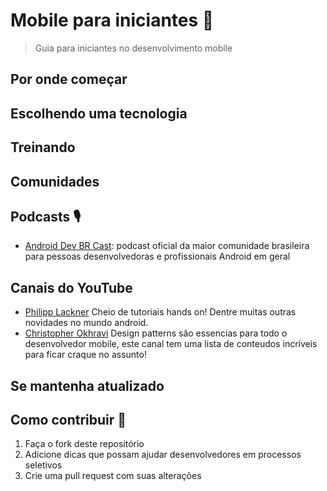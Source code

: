 # Mobile para iniciantes 📱
> Guia para iniciantes no desenvolvimento mobile

## Por onde começar
## Escolhendo uma tecnologia
## Treinando
## Comunidades
## Podcasts 🎙️
  - [Android Dev BR Cast](https://open.spotify.com/show/213anO9MpCz9uZE7Tgfflw?si=c01142f2302a4f96): podcast oficial da maior comunidade brasileira para pessoas desenvolvedoras e profissionais Android em geral
## Canais do YouTube
  - [Philipp Lackner](https://www.youtube.com/c/PhilippLackner) Cheio de tutoriais hands on! Dentre muitas outras novidades no mundo android.
  - [Christopher Okhravi](https://www.youtube.com/c/ChristopherOkhravi) Design patterns são essencias para todo o desenvolvedor mobile, este canal tem uma lista de conteudos incríveis para ficar craque no assunto!
## Se mantenha atualizado
## Como contribuir 🧐
1. Faça o fork deste repositório
2. Adicione dicas que possam ajudar desenvolvedores em processos seletivos
3. Crie uma pull request com suas alterações

